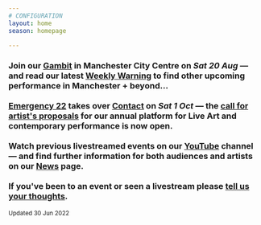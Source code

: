 ```yaml
---
# CONFIGURATION
layout: home
season: homepage

---
```

### Join our [Gambit](/current/2022-springsummer/gambit) in Manchester City Centre on *Sat 20 Aug* — and read our latest <a href="http://wordofwarning.posthaven.com" target="_blank">Weekly Warning</a> to find other upcoming performance in Manchester + beyond…<br><br>[Emergency 22](/current/2022-emergency) takes over <a href="https://contactmcr.com" target="_blank">Contact</a> on *Sat 1 Oct* — the <a href="https://bit.ly/Emerg22" target="_blank">call for artist's proposals</a> for our annual platform for Live Art and contemporary performance is now open.<br><br>Watch previous livestreamed events on our <a href="http://bit.ly/YTwarnmcr" target="_blank">YouTube</a> channel — and find further information for both audiences and artists on our [News](/news) page.<br><br>If you've been to an event or seen a livestream please <a href="http://bit.ly/warnmcrfeedback" target="_blank">tell us your thoughts</a>.         
<small>Updated 30 Jun 2022</small>
